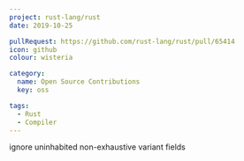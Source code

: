 ```yaml
---
project: rust-lang/rust
date: 2019-10-25

pullRequest: https://github.com/rust-lang/rust/pull/65414
icon: github
colour: wisteria

category:
  name: Open Source Contributions
  key: oss

tags:
  - Rust
  - Compiler
---
```

ignore uninhabited non-exhaustive variant fields

